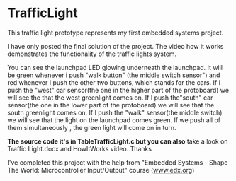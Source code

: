 # TrafficLight
This traffic light prototype represents my first embedded systems project.


I have only posted the final solution of the project. The video how it works demonstrates the functionality of the traffic lights system.

You can see the launchpad LED glowing underneath the launchpad. It will be green whenever i push "walk button" (the middle switch sensor") and red 
whenever I push the other two buttons, which stands for the cars.
If I push the "west" car sensor(the one in the higher part of the protoboard) we will see the that the west greenlight comes on.
If I push the"south" car sensor(the one in the lower part of the protoboard) we will see that the south greenlight comes on.
If I push the "walk" sensor(the middle switch) we will see that the light on the launchpad comes green.
If we push all of them simultaneously , the green light will come on in turn.

**The source code it's in TableTrafficLight.c but you can also** take a look on Traffic Light.docx and HowItWorks video. Thanks

I've completed this project with the help from "Embedded Systems - Shape The World: Microcontroller Input/Output" course (www.edx.org)
